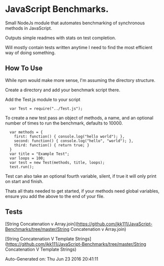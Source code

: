 # JavaScript Benchmarks.

Small NodeJs module that automates benchmarking of synchronous methods in JavaScript.

Outputs simple readmes with stats on test completion.

Will mostly contain tests written anytime I need to find the most efficient way of doing something.

## How To Use

While npm would make more sense, I'm assuming the directory structure.

Create a directory and add your benchmark script there.

Add the Test.js module to your script
```
  var Test = require("../Test.js");
```

To create a new test pass an object of methods, a name, and an optional number of times to run the benchmark, defaults to 10000.

```
  var methods = {
    first: function() { console.log("hello world"); },
    second: function() { console.log("hello", "world"); },
    third: function() { return true; }
  }
  var title = "Example Test";
  var loops = 100;
  var test = new Test(methods, title, loops);
  test.run();
```

Test can also take an optional fourth variable, silent, if true it will only print on start and finish.

Thats all thats needed to get started, if your methods need global variables, ensure you add the above to the end of your file.

## Tests

[String Concatenation v Array.join](https://github.com/jkk111/JavaScript-Benchmarks/tree/master/String Concatenation v Array.join)

[String Concatenation V Template Strings](https://github.com/jkk111/JavaScript-Benchmarks/tree/master/String Concatenation V Template Strings)

Auto-Generated on: Thu Jun 23 2016 20:41:11